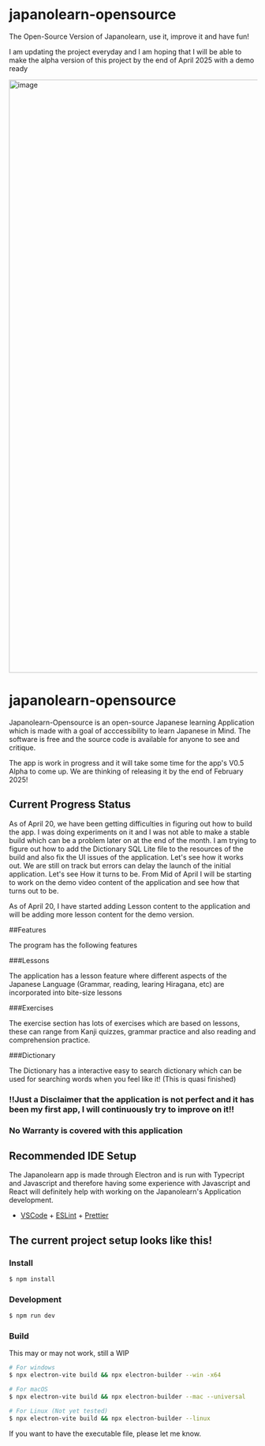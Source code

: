 # japanolearn-opensource
The Open-Source Version of Japanolearn, use it, improve it and have fun!

I am updating the project everyday and I am hoping that I will be able to make the alpha version of this project by the end of April 2025 with a demo ready

<img width="1201" alt="image" src="https://github.com/user-attachments/assets/6ec87cdb-44c5-42fd-b6e2-b4e9f40bf999" />


# japanolearn-opensource

Japanolearn-Opensource is an open-source Japanese learning Application which is made with a goal of acccessibility to learn Japanese in Mind. The software is free and the source code is available for anyone to see and critique.

The app is work in progress and it will take some time for the app's V0.5 Alpha to come up. We are thinking of releasing it by the end of February 2025!

## Current Progress Status

As of April 20, we have been getting difficulties in figuring out how to build the app. I was doing experiments on it and I was not able to make a stable build which can be a problem later on at the end of the month.
I am trying to figure out how to add the Dictionary SQL Lite file to the resources of the build and also fix the UI issues of the application. Let's see how it works out.
We are still on track but errors can delay the launch of the initial application. Let's see How it turns to be.
From Mid of April I will be starting to work on the demo video content of the application and see how that turns out to be.

As of April 20, I have started adding Lesson content to the application and will be adding more lesson content for the demo version.

##Features

The program has the following features

###Lessons

The application has a lesson feature where different aspects of the Japanese Language (Grammar, reading, learing Hiragana, etc) are incorporated into bite-size lessons

###Exercises

The exercise section has lots of exercises which are based on lessons, these can range from Kanji quizzes, grammar practice and also reading and comprehension practice.

###Dictionary

The Dictionary has a interactive easy to search dictionary which can be used for searching words when you feel like it!
(This is quasi finished)

### ‼️Just a Disclaimer that the application is not perfect and it has been my first app, I will continuously try to improve on it‼️ 

### No Warranty is covered with this application

## Recommended IDE Setup

The Japanolearn app is made through Electron and is run with Typecript and Javascript and therefore having some experience with Javascript and React will definitely help with working on the Japanolearn's Application development.

- [VSCode](https://code.visualstudio.com/) + [ESLint](https://marketplace.visualstudio.com/items?itemName=dbaeumer.vscode-eslint) + [Prettier](https://marketplace.visualstudio.com/items?itemName=esbenp.prettier-vscode)

## The current project setup looks like this!

### Install

```bash
$ npm install
```

### Development

```bash
$ npm run dev
```

### Build

This may or may not work, still a WIP

```bash
# For windows
$ npx electron-vite build && npx electron-builder --win -x64

# For macOS
$ npx electron-vite build && npx electron-builder --mac --universal

# For Linux (Not yet tested)
$ npx electron-vite build && npx electron-builder --linux
```

If you want to have the executable file, please let me know.
